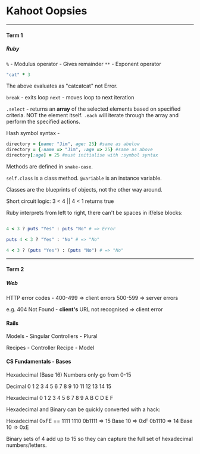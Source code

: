 # Kahoot Oopsies

<hr>

#### Term 1

##### Ruby

`%` - Modulus operator - Gives remainder
`**` - Exponent operator

``` Ruby
"cat" * 3
```
The above evaluates as "catcatcat" not Error.

`break` - exits loop
`next` - moves loop to next iteration

`.select` - returns an **array** of the selected elements based on specified criteria. NOT the element itself. `.each` will iterate through the array and perform the specified actions.

Hash symbol syntax -
``` Ruby
directory = {name: "Jim", age: 25} #same as abelow
directory = {:name => "Jim", :age => 25} #same as above
directory[:age] = 25 #must initialise with :symbol syntax
```

Methods are defined in `snake-case`.

`self.class` is a class method.
`@variable` is an instance variable.

Classes are the blueprints of objects, not the other way around.

Short circuit logic: 3 < 4 || 4 < 1 returns true


Ruby interprets from left to right, there can't be spaces in if/else blocks:
``` Ruby

4 < 3 ? puts "Yes" : puts "No" # => Error

puts 4 < 3 ? "Yes" : "No" # => "No"

4 < 3 ? (puts "Yes") : (puts "No") # => "No"

```

<hr>

#### Term 2

##### Web

HTTP error codes - 
400-499 => client errors
500-599 => server errors

e.g. 404 Not Found - **client's** URL not recognised => client error

#### Rails

Models - Singular
Controllers - Plural

Recipes - Controller
Recipe - Model

#### CS Fundamentals - Bases

Hexadecimal (Base 16)
Numbers only go from 0-15

Decimal
0 1 2 3 4 5 6 7 8 9 10 11 12 13 14 15

Hexadecimal
0 1 2 3 4 5 6 7 8 9 A  B  C  D  E  F

Hexadecimal and Binary can be quickly converted with a hack:

Hexadecimal 0xFE == 1111 1110
0b1111 => 15 Base 10 => 0xF
0b1110 => 14 Base 10 => 0xE

Binary sets of 4 add up to 15 so they can capture the full set of hexadecimal numbers/letters.
